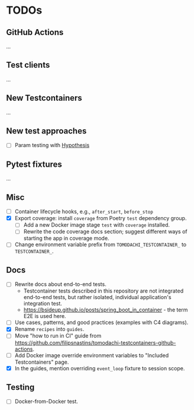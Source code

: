 # TODOs

## GitHub Actions

...

## Test clients

...

## New Testcontainers

...

## New test approaches

- [ ] Param testing with [Hypothesis](https://hypothesis.readthedocs.io/en/latest/)

## Pytest fixtures

...

## Misc

- [ ] Container lifecycle hooks, e.g., `after_start`, `before_stop`
- [x] Export coverage: install `coverage` from Poetry `test` dependency group.
  - [ ] Add a new Docker image stage `test` with `coverage` installed.
  - [ ] Rewrite the code coverage docs section; suggest different ways of starting the app in coverage mode.
- [ ] Change environment variable prefix from `TOMODACHI_TESTCONTAINER_` to `TESTCONTAINER_`.

## Docs

- [ ] Rewrite docs about end-to-end tests.
  - Testcontainer tests described in this repository are not integrated end-to-end tests,
    but rather isolated, individual application's integration test.
  - <https://bsideup.github.io/posts/spring_boot_in_container> - the term E2E is used here.
- [ ] Use cases, patterns, and good practices (examples with C4 diagrams).
- [x] Rename `recipes` into `guides`.
- [ ] Move "how to run in CI" guide from <https://github.com/filipsnastins/tomodachi-testcontainers-github-actions>.
- [ ] Add Docker image override environment variables to "Included Testcontainers" page.
- [x] In the guides, mention overriding `event_loop` fixture to session scope.

## Testing

- [ ] Docker-from-Docker test.
